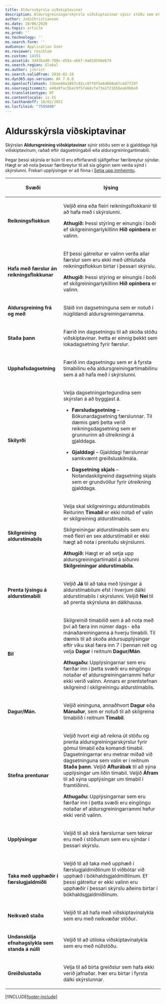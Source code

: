 ```yaml
---
title: Aldursskýrsla viðskiptavinar
description: Aldursgreiningarskýrsla viðskiptavinar sýnir stöðu sem er á gjalddaga hjá viðskiptavinum, raðað eftir dagsetningabili eða aldursgreiningartímabili.
author: JodiChristiansen
ms.date: 10/06/2020
ms.topic: article
ms.prod: ''
ms.technology: ''
ms.search.form: ''
audience: Application User
ms.reviewer: roschlom
ms.custom: 14151
ms.assetid: 3d43ba40-780c-459a-a66f-9a01d556e674
ms.search.region: Global
ms.author: jchrist
ms.search.validFrom: 2016-02-28
ms.dyn365.ops.version: AX 7.0.0
ms.openlocfilehash: 33bee60a3807c92cc97f0f5e6d660a67cdd7f297
ms.sourcegitcommit: e40a9fac5bac9f57a6dcfe73a1f21856eab9b6a9
ms.translationtype: HT
ms.contentlocale: is-IS
ms.lasthandoff: 10/02/2021
ms.locfileid: "7595090"
---
```

# <a name="customer-aging-report"></a>Aldursskýrsla viðskiptavinar 

Skýrslan **Aldursgreining viðskiptavinar** sýnir stöðu sem er á gjalddaga hjá viðskiptavinum, raðað eftir dagsetningabili eða aldursgreiningartímabili.

Þegar þessi skýrsla er búin til eru eftirfarandi sjálfgefnar færibreytur sýndar. Hægt er að nota þessar færibreytur til að sía gögnin sem verða sýnd í skýrslunni. Frekari upplýsingar er að finna í [Setja upp innheimtu](set-up-collections.md).

<table>
<colgroup>
<col>
<col>
</colgroup>
<thead>
<tr class="header">
<th><p>Svæði</p></th>
<th><p>lýsing</p></th>
</tr>
</thead>
<tbody>
<tr class="odd">
<td><p><strong>Reikningsflokkun</strong></p></td>
<td><p>Veljið eina eða fleiri reikningsflokkanir til að hafa með í skýrslunni.</p>
<div class="alert">

**Athugið:** Þessi stýring er einungis í boði ef skilgreiningarlykillinn <STRONG>Hið opinbera</STRONG> er valinn.</P>


</div></td>
</tr>
<tr class="even">
<td><p><strong>Hafa með færslur án reikningsflokkunar</strong></p></td>
<td><p>Ef þessi gátreitur er valinn verða allar færslur sem eru ekki með úthlutaða reikningsflokkun birtar í þessari skýrslu.</p>
<div class="alert">

**Athugið:** Þessi stýring er einungis í boði ef skilgreiningarlykillinn <STRONG>Hið opinbera</STRONG> er valinn.</P>

</div></td>
</tr>
<tr class="odd">
<td><p><strong>Aldursgreining frá og með</strong></p></td>
<td><p>Sláið inn dagsetninguna sem er notuð í núgildandi aldursgreiningarramma.</p></td>
</tr>
<tr class="odd">
<td><p><strong>Staða þann</strong></p></td>
<td><p>Færið inn dagsetningu til að skoða stöðu viðskiptavinar. Þetta er einnig þekkt sem lokadagsetning fyrir færslur.</p></td>
</tr>
<tr class="even">
<td><p><strong>Upphafsdagsetning</strong></p></td>
<td><p>Færið inn dagsetningu sem er á fyrsta tímabilinu eða aldursgreiningartímabilinu sem á að hafa með í skýrslunni.</p></td>
</tr>
<tr class="odd">
<td><p><strong>Skilyrði</strong></p></td>
<td><p>Velja dagsetningartegundina sem skýrslan á að byggjast á.</p>
<ul>
<li><p><strong>Færsludagsetning</strong> – Bókunardagsetning færslunnar. Til dæmis gæti þetta verið reikningsdagsetning sem er grunnurinn að útreikningi á gjalddaga.</p></li>
<li><p><strong>Gjalddagi</strong> – Gjalddagi færslunnar samkvæmt greiðsluskilmála.</p></li>
<li><p><strong>Dagsetning skjals</strong> – Notandaskilgreind dagsetning skjals sem er grundvöllur fyrir útreikning gjalddaga.</p></li>
</ul></td>
</tr>
<tr class="even">
<td><p><strong>Skilgreining aldurstímabils</strong></p></td>
<td><p>Velja skal skilgreiningu aldurstímabils Reiturinn <strong>Tímabil</strong> er ekki notað ef valin er skilgreining aldurstímabils.</p>
<p>Skilgreiningar aldurstímabils sem eru með fleiri en sex aldurstímabil er ekki hægt að nota í prentuðu skýrslunni.</p>
<div class="alert">

**Athugið:** Hægt er að setja upp aldursgreiningartímabil á síðunni <STRONG>Skilgreiningar aldurstímabila</STRONG>.</P>


</div></td>
</tr>
<tr class="odd">
<td><p><strong>Prenta lýsingu á aldurstímabili</strong></p></td>
<td><p>Veljið <strong>Já</strong> til að taka með lýsingar á aldurstímabilum efst í hverjum dálki aldurstímabils í skýrslunni. Veljið <strong>Nei</strong> til að prenta skýrsluna án dálkhausa.</p></td>
</tr>
<tr class="even">
<td><p><strong>Bil</strong></p></td>
<td><p>Skilgreinið tímabilið sem á að nota með því að færa inn númer dags- eða mánaðareininganna á hverju tímabili. Til dæmis til að skoða aldursupplýsingar eftir viku skal færa inn 7 í þennan reit og velja <strong>Dagur</strong> í reitnum <strong>Dagur/Mán</strong>.</p>
<div class="alert">

**Athugaðu:** Upplýsingarnar sem eru færðar inn í þetta svæði eru eingöngu notaðar ef aldursgreiningarrammi hefur ekki verið valinn. Annars er prentstefnan skilgreind í skilgreiningu aldurstímabils.</P>


</div></td>
</tr>
<tr class="odd">
<td><p><strong>Dagur/Mán.</strong></p></td>
<td><p>Veljið eininguna, annaðhvort <strong>Dagur</strong> eða <strong>Mánuður</strong>, sem er notuð til að skilgreina tímabilið í reitnum <strong>Tímabil</strong>.</p></td>
</tr>
<tr class="even">
<td><p><strong>Stefna prentunar</strong></p></td>
<td><p>Veljið hvort eigi að reikna út stöðu og prenta aldursgreiningarskýrslur fyrir gömul tímabil eða komandi tímabil. Dagsetningarnar eru metnar miðað við dagsetninguna sem valin er í reitnum <strong>Staða þann</strong>. Veljið <strong>Afturábak</strong> til að sýna upplýsingar um liðin tímabil. Veljið <strong>Áfram</strong> til að sýna upplýsingar um tímabil í framtíðinni.</p>
<div class="alert">
  
<STRONG>Athugaðu:</STRONG> Upplýsingarnar sem eru færðar inn í þetta svæði eru eingöngu notaðar ef aldursgreiningarrammi hefur ekki verið valinn.</P>


</div></td>
</tr>
<tr class="odd">
<td><p><strong>Upplýsingar</strong></p></td>
<td><p>Veljið til að skrá færslurnar sem teknar eru með í stöðunum sem eru sýndar í þessari skýrslu.</p></td>
</tr>
<tr class="even">
<td><p><strong>Taka með upphæðir í færslugjaldmiðli</strong></p></td>
<td><p>Veljið til að taka með upphæð í færslugjaldmiðlinum til viðbótar við upphæð í bókhaldsgjaldmiðlinum. Ef þessi gátreitur er ekki valinn eru upphæðir í þessari skýrslu aðeins birtar í bókhaldsgjaldmiðlinum.</p></td>
</tr>
<tr class="odd">
<td><p><strong>Neikvæð staða</strong></p></td>
<td><p>Veljið til að hafa með viðskiptavinalykla sem eru með neikvæðar stöður.</p></td>
</tr>
<tr class="even">
<td><p><strong>Undanskilja efnahagslykla sem standa á núlli</strong></p></td>
<td><p>Veljið til að útiloka viðskiptavinalykla sem eru með núllstöðu.</p></td>
</tr>
<tr class="odd">
<td><p><strong>Greiðslustaða</strong></p></td>
<td><p>Velja til að birta greiðslur sem hafa ekki verið jafnaðar. Þær eru birtar í fyrsta dálki skýrslunnar.</p></td>
</tr>
</tbody>
</table>



[!INCLUDE[footer-include](../../includes/footer-banner.md)]